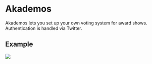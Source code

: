 Akademos
=======

Akademos lets you set up your own voting system for award shows. Authentication is handled via Twitter. 

## Example

![](http://nilsbecker.s3.amazonaws.com/akademos_preview.png)

